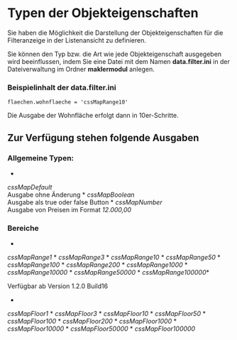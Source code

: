 # Typen der Objekteigenschaften

Sie haben die Möglichkeit die Darstellung der Objekteigenschaften für die Filteranzeige in der Listenansicht zu definieren.

Sie können den Typ bzw. die Art wie jede Objekteigenschaft ausgegeben wird beeinflussen, indem Sie eine Datei mit dem Namen **data.filter.ini** in der Dateiverwaltung im Ordner **maklermodul** anlegen.

### Beispielinhalt der data.filter.ini

```
flaechen.wohnflaeche = 'cssMapRange10'
```
Die Ausgabe der Wohnfläche erfolgt dann in 10er-Schritte.

## Zur Verfügung stehen folgende Ausgaben

### Allgemeine Typen:
* 
*cssMapDefault*<br>
Ausgabe ohne Änderung
* 
*cssMapBoolean*<br>
Ausgabe als true oder false Button
* 
*cssMapNumber*<br>
Ausgabe von Preisen im Format *12.000,00*

### Bereiche
* 
*cssMapRange1*
* 
*cssMapRange3*
* 
*cssMapRange10*
* 
*cssMapRange50*
* 
*cssMapRange100*
* 
*cssMapRange200*
* 
*cssMapRange1000*
* 
*cssMapRange10000*
* 
*cssMapRange50000*
* 
*cssMapRange100000**

Verfügbar ab Version 1.2.0 Build16

* 
*cssMapFloor1*
* 
*cssMapFloor3*
* 
*cssMapFloor10*
* 
*cssMapFloor50*
* 
*cssMapFloor100*
* 
*cssMapFloor200*
* 
*cssMapFloor1000*
* 
*cssMapFloor10000*
* 
*cssMapFloor50000*
* 
*cssMapFloor100000*
